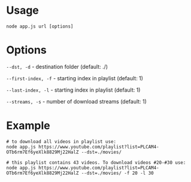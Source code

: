 # Usage

```
node app.js url [options]
```


# Options

```--dst, -d``` 				- destination folder (default: ./)

```--first-index, -f``` 	- starting index in playlist (default: 1)

```--last-index, -l``` 	- starting index in playlist (default: 1)

```--streams, -s``` 	- number of download streams (default: 1)



# Example 

```
# to download all videos in playlist use:
node app.js https://www.youtube.com/playlist?list=PLCAM4-OTb6rm7Ef6yeXlk8829Mj22HalZ --dst=./movies/

# this playlist contains 43 videos. To download videos #20-#30 use:
node app.js https://www.youtube.com/playlist?list=PLCAM4-OTb6rm7Ef6yeXlk8829Mj22HalZ --dst=./movies/ -f 20 -l 30
```
